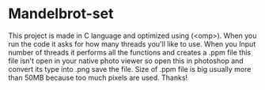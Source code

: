 # Mandelbrot-set
This project is made in C language and optimized using (&lt;omp>). When you run the code it asks for how many threads you'll like to use. When you Input number of threads it performs all the functions and creates a .ppm file this file isn't open in your native photo viewer so open this in photoshop and convert its type into .png save the file.
Size of .ppm file is big usually more than 50MB because too much pixels are used.
Thanks!
